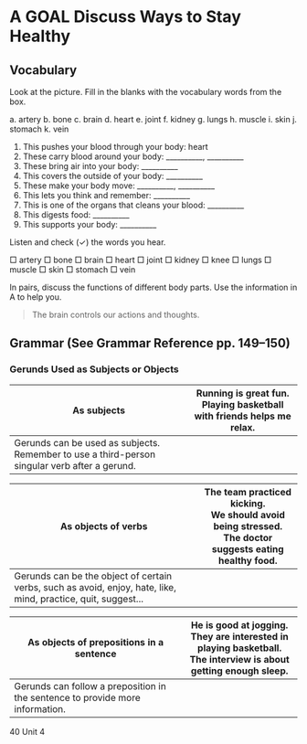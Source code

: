 # A GOAL Discuss Ways to Stay Healthy

## Vocabulary

Look at the picture. Fill in the blanks with the vocabulary words from the box.

a. artery    b. bone    c. brain    d. heart    e. joint    f. kidney
g. lungs    h. muscle    i. skin    j. stomach    k. vein

1. This pushes your blood through your body: heart
2. These carry blood around your body: __________, __________
3. These bring air into your body: __________
4. This covers the outside of your body: __________
5. These make your body move: __________, __________
6. This lets you think and remember: __________
7. This is one of the organs that cleans your blood: __________
8. This digests food: __________
9. This supports your body: __________

Listen and check (✓) the words you hear.

□ artery    □ bone    □ brain    □ heart    □ joint    □ kidney
□ knee    □ lungs    □ muscle    □ skin    □ stomach    □ vein

In pairs, discuss the functions of different body parts. Use the information in A to help you.

> The brain controls our actions and thoughts.

## Grammar (See Grammar Reference pp. 149–150)

### Gerunds Used as Subjects or Objects

| As subjects | Running is great fun.<br>Playing basketball with friends helps me relax. |
|-------------|------------------------------------------------------------------------|
| Gerunds can be used as subjects. Remember to use a third-person singular verb after a gerund. | |

| As objects of verbs | The team practiced kicking.<br>We should avoid being stressed.<br>The doctor suggests eating healthy food. |
|---------------------|----------------------------------------------------------------------------------------------------------|
| Gerunds can be the object of certain verbs, such as avoid, enjoy, hate, like, mind, practice, quit, suggest... | |

| As objects of prepositions in a sentence | He is good at jogging.<br>They are interested in playing basketball.<br>The interview is about getting enough sleep. |
|------------------------------------------|-------------------------------------------------------------------------------------------------------------------|
| Gerunds can follow a preposition in the sentence to provide more information. | |

40 Unit 4